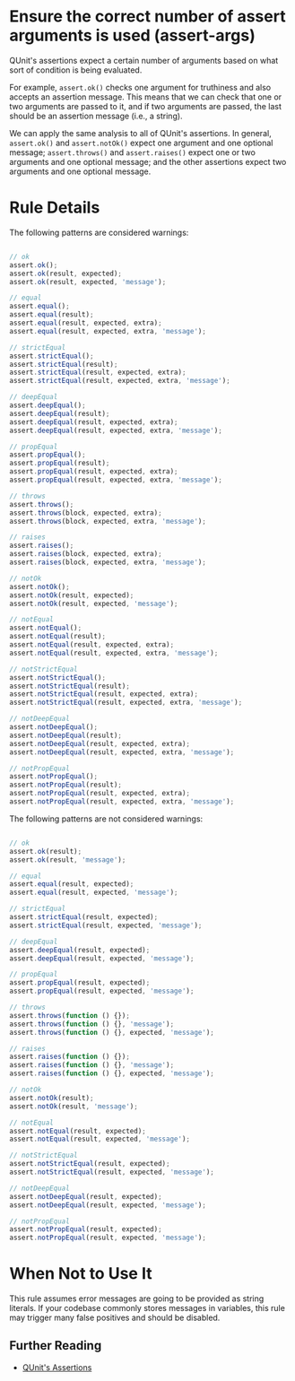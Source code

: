 # Ensure the correct number of assert arguments is used (assert-args)

QUnit's assertions expect a certain number of arguments based on what sort of
condition is being evaluated.

For example, `assert.ok()` checks one argument for truthiness and also accepts
an assertion message. This means that we can check that one or two arguments
are passed to it, and if two arguments are passed, the last should be an
assertion message (i.e., a string).

We can apply the same analysis to all of QUnit's assertions. In general,
`assert.ok()` and `assert.notOk()` expect one argument and one optional message;
`assert.throws()` and `assert.raises()` expect one or two arguments and one
optional message; and the other assertions expect two arguments and one optional
message.

# Rule Details

The following patterns are considered warnings:

```js

// ok
assert.ok();
assert.ok(result, expected);
assert.ok(result, expected, 'message');

// equal
assert.equal();
assert.equal(result);
assert.equal(result, expected, extra);
assert.equal(result, expected, extra, 'message');

// strictEqual
assert.strictEqual();
assert.strictEqual(result);
assert.strictEqual(result, expected, extra);
assert.strictEqual(result, expected, extra, 'message');

// deepEqual
assert.deepEqual();
assert.deepEqual(result);
assert.deepEqual(result, expected, extra);
assert.deepEqual(result, expected, extra, 'message');

// propEqual
assert.propEqual();
assert.propEqual(result);
assert.propEqual(result, expected, extra);
assert.propEqual(result, expected, extra, 'message');

// throws
assert.throws();
assert.throws(block, expected, extra);
assert.throws(block, expected, extra, 'message');

// raises
assert.raises();
assert.raises(block, expected, extra);
assert.raises(block, expected, extra, 'message');

// notOk
assert.notOk();
assert.notOk(result, expected);
assert.notOk(result, expected, 'message');

// notEqual
assert.notEqual();
assert.notEqual(result);
assert.notEqual(result, expected, extra);
assert.notEqual(result, expected, extra, 'message');

// notStrictEqual
assert.notStrictEqual();
assert.notStrictEqual(result);
assert.notStrictEqual(result, expected, extra);
assert.notStrictEqual(result, expected, extra, 'message');

// notDeepEqual
assert.notDeepEqual();
assert.notDeepEqual(result);
assert.notDeepEqual(result, expected, extra);
assert.notDeepEqual(result, expected, extra, 'message');

// notPropEqual
assert.notPropEqual();
assert.notPropEqual(result);
assert.notPropEqual(result, expected, extra);
assert.notPropEqual(result, expected, extra, 'message');

```

The following patterns are not considered warnings:

```js

// ok
assert.ok(result);
assert.ok(result, 'message');

// equal
assert.equal(result, expected);
assert.equal(result, expected, 'message');

// strictEqual
assert.strictEqual(result, expected);
assert.strictEqual(result, expected, 'message');

// deepEqual
assert.deepEqual(result, expected);
assert.deepEqual(result, expected, 'message');

// propEqual
assert.propEqual(result, expected);
assert.propEqual(result, expected, 'message');

// throws
assert.throws(function () {});
assert.throws(function () {}, 'message');
assert.throws(function () {}, expected, 'message');

// raises
assert.raises(function () {});
assert.raises(function () {}, 'message');
assert.raises(function () {}, expected, 'message');

// notOk
assert.notOk(result);
assert.notOk(result, 'message');

// notEqual
assert.notEqual(result, expected);
assert.notEqual(result, expected, 'message');

// notStrictEqual
assert.notStrictEqual(result, expected);
assert.notStrictEqual(result, expected, 'message');

// notDeepEqual
assert.notDeepEqual(result, expected);
assert.notDeepEqual(result, expected, 'message');

// notPropEqual
assert.notPropEqual(result, expected);
assert.notPropEqual(result, expected, 'message');

```

# When Not to Use It

This rule assumes error messages are going to be provided as string literals.
If your codebase commonly stores messages in variables, this rule may trigger
many false positives and should be disabled.

## Further Reading

* [QUnit's Assertions](https://api.qunitjs.com/category/assert/)
